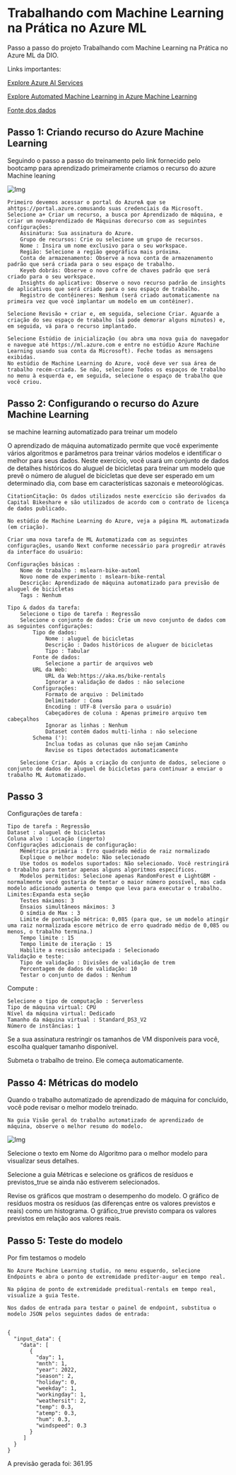 # Trabalhando com Machine Learning na Prática no Azure ML

Passo a passo do projeto Trabalhando com Machine Learning na Prática no Azure ML da DIO.

Links importantes:

[Explore Azure AI Services](https://microsoftlearning.github.io/mslearn-ai-fundamentals/Instructions/Labs/02-content-safety.html)

[Explore Automated Machine Learning in Azure Machine Learning](https://microsoftlearning.github.io/mslearn-ai-fundamentals/Instructions/Labs/01-machine-learning.html)

[Fonte dos dados](https://aka.ms/bike-rentals)

## Passo 1: Criando recurso do Azure Machine Learning

Seguindo o passo a passo do treinamento pelo link fornecido pelo bootcamp para aprendizado primeiramente criamos o recurso do azure Machine leaning

![Img](./imgs/recurso.jpg)



    Primeiro devemos acessar o portal do AzureA que se ahttps://portal.azure.comusando suas credenciais da Microsoft.
    Selecione a+ Criar um recurso, a busca por Aprendizado de máquina, e criar um novoAprendizado de Máquinas dorecurso com as seguintes configurações:
        Assinatura: Sua assinatura do Azure.
        Grupo de recursos: Crie ou selecione um grupo de recursos.
        Nome : Insira um nome exclusivo para o seu workspace.
        Região: Selecione a região geográfica mais próxima.
        Conta de armazenamento: Observe a nova conta de armazenamento padrão que será criada para o seu espaço de trabalho.
        Keyeb dobrás: Observe o novo cofre de chaves padrão que será criado para o seu workspace.
        Insights do aplicativo: Observe o novo recurso padrão de insights de aplicativos que será criado para o seu espaço de trabalho.
        Registro de contêineres: Nenhum (será criado automaticamente na primeira vez que você implantar um modelo em um contêiner).

    Selecione Revisão + criar e, em seguida, selecione Criar. Aguarde a criação do seu espaço de trabalho (sá pode demorar alguns minutos) e, em seguida, vá para o recurso implantado.

    Selecione Estúdio de inicialização (ou abra uma nova guia do navegador e navegue até https://ml.azure.com e entre no estúdio Azure Machine Learning usando sua conta da Microsoft). Feche todas as mensagens exibidas.
    No estúdio de Machine Learning do Azure, você deve ver sua área de trabalho recém-criada. Se não, selecione Todos os espaços de trabalho no menu à esquerda e, em seguida, selecione o espaço de trabalho que você criou.


## Passo 2: Configurando o recurso do Azure Machine Learning

se machine learning automatizado para treinar um modelo

O aprendizado de máquina automatizado permite que você experimente vários algoritmos e parâmetros para treinar vários modelos e identificar o melhor para seus dados. Neste exercício, você usará um conjunto de dados de detalhes históricos do aluguel de bicicletas para treinar um modelo que prevê o número de aluguel de bicicletas que deve ser esperado em um determinado dia, com base em características sazonais e meteorológicas.

    CitationCitação: Os dados utilizados neste exercício são derivados da Capital Bikeshare e são utilizados de acordo com o contrato de licença de dados publicado.

    No estúdio de Machine Learning do Azure, veja a página ML automatizada (em criação).

    Criar uma nova tarefa de ML Automatizada com as seguintes configurações, usando Next conforme necessário para progredir através da interface do usuário:

    Configurações básicas :
        Nome de trabalho : mslearn-bike-automl
        Novo nome de experimento : mslearn-bike-rental
        Descrição: Aprendizado de máquina automatizado para previsão de aluguel de bicicletas
        Tags : Nenhum

    Tipo & dados da tarefa:
        Selecione o tipo de tarefa : Regressão
        Selecione o conjunto de dados: Crie um novo conjunto de dados com as seguintes configurações:
            Tipo de dados:
                Nome : aluguel de bicicletas
                Descrição : Dados históricos de aluguer de bicicletas
                Tipo : Tabular
            Fonte de dados:
                Selecione a partir de arquivos web
            URL da Web:
                URL da Web:https://aka.ms/bike-rentals
                Ignorar a validação de dados : não selecione
            Configurações:
                Formato de arquivo : Delimitado
                Delimitador : Coma
                Encoding : UTF-8 (versão para o usuário)
                Cabeçadores de coluna : Apenas primeiro arquivo tem cabeçalhos
                Ignorar as linhas : Nenhum
                Dataset contém dados multi-linha : não selecione
            Schema ('):
                Inclua todas as colunas que não sejam Caminho
                Revise os tipos detectados automaticamente

        Selecione Criar. Após a criação do conjunto de dados, selecione o conjunto de dados de aluguel de bicicletas para continuar a enviar o trabalho ML Automatizado.


## Passo 3

Configurações de tarefa :

    Tipo de tarefa : Regressão
    Dataset : aluguel de bicicletas
    Coluna alvo : Locação (ingerto)
    Configurações adicionais de configuração:
        Mémétrica primária : Erro quadrado médio de raiz normalizado
        Explique o melhor modelo: Não selecionado
        Use todos os modelos suportados: Não selecionado. Você restringirá o trabalho para tentar apenas alguns algoritmos específicos.
        Modelos permitidos: Selecione apenas RandomForest e LightGBM - normalmente você gostaria de tentar o maior número possível, mas cada modelo adicionado aumenta o tempo que leva para executar o trabalho.
    Limites:Expanda esta seção
        Testes máximos: 3
        Ensaios simultâneos máximos: 3
        O símdia de Max : 3
        Limite de pontuação métrica: 0,085 (para que, se um modelo atingir uma raiz normalizada escore métrico de erro quadrado médio de 0,085 ou menos, o trabalho termina.)
        Tempo limite : 15
        Tempo limite de iteração : 15
        Habilite a rescisão antecipada : Selecionado
    Validação e teste:
        Tipo de validação : Divisões de validação de trem
        Percentagem de dados de validação: 10
        Testar o conjunto de dados : Nenhum

Compute :

    Selecione o tipo de computação : Serverless
    Tipo de máquina virtual: CPU
    Nível da máquina virtual: Dedicado
    Tamanho da máquina virtual : Standard_DS3_V2
    Número de instâncias: 1

Se a sua assinatura restringir os tamanhos de VM disponíveis para você, escolha qualquer tamanho disponível.

Submeta o trabalho de treino. Ele começa automaticamente.


## Passo 4: Métricas do modelo

Quando o trabalho automatizado de aprendizado de máquina for concluído, você pode revisar o melhor modelo treinado.

    Na guia Visão geral do trabalho automatizado de aprendizado de máquina, observe o melhor resumo do modelo. 

![Img](./imgs/metricas.jpg)

Selecione o texto em Nome do Algoritmo para o melhor modelo para visualizar seus detalhes.

Selecione a guia Métricas e selecione os gráficos de resíduos e previstos_true se ainda não estiverem selecionados.

Revise os gráficos que mostram o desempenho do modelo. O gráfico de resíduos mostra os resíduos (as diferenças entre os valores previstos e reais) como um histograma. O gráfico_true previsto compara os valores previstos em relação aos valores reais.


## Passo 5: Teste do modelo

Por fim testamos o modelo

    No Azure Machine Learning studio, no menu esquerdo, selecione Endpoints e abra o ponto de extremidade preditor-augur em tempo real.

    Na página de ponto de extremidade preditual-rentals em tempo real, visualize a guia Teste.

    Nos dados de entrada para testar o painel de endpoint, substitua o modelo JSON pelos seguintes dados de entrada:

<code>
{
  "input_data": {
    "data": [
       {
         "day": 1,
         "mnth": 1,   
         "year": 2022,
         "season": 2,
         "holiday": 0,
         "weekday": 1,
         "workingday": 1,
         "weathersit": 2, 
         "temp": 0.3, 
         "atemp": 0.3,
         "hum": 0.3,
         "windspeed": 0.3 
       }
     ]
  }
}
</code>

A previsão gerada foi: 361.95

